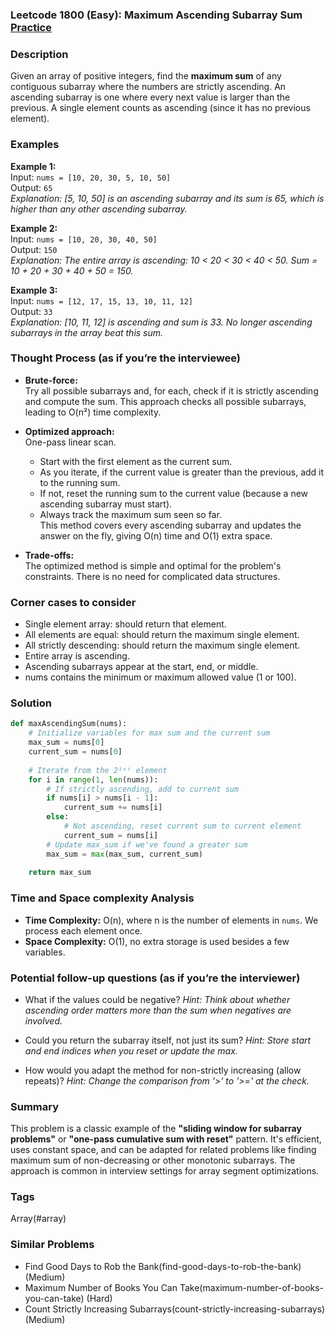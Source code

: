 ### Leetcode 1800 (Easy): Maximum Ascending Subarray Sum [Practice](https://leetcode.com/problems/maximum-ascending-subarray-sum)

### Description  
Given an array of positive integers, find the **maximum sum** of any contiguous subarray where the numbers are strictly ascending. An ascending subarray is one where every next value is larger than the previous. A single element counts as ascending (since it has no previous element).

### Examples  

**Example 1:**  
Input: `nums = [10, 20, 30, 5, 10, 50]`  
Output: `65`  
*Explanation: [5, 10, 50] is an ascending subarray and its sum is 65, which is higher than any other ascending subarray.*

**Example 2:**  
Input: `nums = [10, 20, 30, 40, 50]`  
Output: `150`  
*Explanation: The entire array is ascending: 10 < 20 < 30 < 40 < 50. Sum = 10 + 20 + 30 + 40 + 50 = 150.*

**Example 3:**  
Input: `nums = [12, 17, 15, 13, 10, 11, 12]`  
Output: `33`  
*Explanation: [10, 11, 12] is ascending and sum is 33. No longer ascending subarrays in the array beat this sum.*

### Thought Process (as if you’re the interviewee)  
- **Brute-force:**  
  Try all possible subarrays and, for each, check if it is strictly ascending and compute the sum. This approach checks all possible subarrays, leading to O(n²) time complexity.

- **Optimized approach:**  
  One-pass linear scan.  
  - Start with the first element as the current sum.
  - As you iterate, if the current value is greater than the previous, add it to the running sum.
  - If not, reset the running sum to the current value (because a new ascending subarray must start).
  - Always track the maximum sum seen so far.  
  This method covers every ascending subarray and updates the answer on the fly, giving O(n) time and O(1) extra space.

- **Trade-offs:**  
  The optimized method is simple and optimal for the problem's constraints. There is no need for complicated data structures.

### Corner cases to consider  
- Single element array: should return that element.
- All elements are equal: should return the maximum single element.
- All strictly descending: should return the maximum single element.
- Entire array is ascending.
- Ascending subarrays appear at the start, end, or middle.
- nums contains the minimum or maximum allowed value (1 or 100).

### Solution

```python
def maxAscendingSum(nums):
    # Initialize variables for max sum and the current sum
    max_sum = nums[0]
    current_sum = nums[0]
    
    # Iterate from the 2¹ˢᵗ element
    for i in range(1, len(nums)):
        # If strictly ascending, add to current sum
        if nums[i] > nums[i - 1]:
            current_sum += nums[i]
        else:
            # Not ascending, reset current sum to current element
            current_sum = nums[i]
        # Update max_sum if we've found a greater sum
        max_sum = max(max_sum, current_sum)
        
    return max_sum
```

### Time and Space complexity Analysis  

- **Time Complexity:** O(n), where n is the number of elements in `nums`. We process each element once.
- **Space Complexity:** O(1), no extra storage is used besides a few variables.

### Potential follow-up questions (as if you’re the interviewer)  

- What if the values could be negative?
  *Hint: Think about whether ascending order matters more than the sum when negatives are involved.*

- Could you return the subarray itself, not just its sum?
  *Hint: Store start and end indices when you reset or update the max.*

- How would you adapt the method for non-strictly increasing (allow repeats)?
  *Hint: Change the comparison from '>' to '>=' at the check.*

### Summary
This problem is a classic example of the **"sliding window for subarray problems"** or **"one-pass cumulative sum with reset"** pattern. It's efficient, uses constant space, and can be adapted for related problems like finding maximum sum of non-decreasing or other monotonic subarrays. The approach is common in interview settings for array segment optimizations.

### Tags
Array(#array)

### Similar Problems
- Find Good Days to Rob the Bank(find-good-days-to-rob-the-bank) (Medium)
- Maximum Number of Books You Can Take(maximum-number-of-books-you-can-take) (Hard)
- Count Strictly Increasing Subarrays(count-strictly-increasing-subarrays) (Medium)